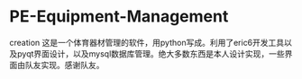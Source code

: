 # PE-Equipment-Management
creation
这是一个体育器材管理的软件，用python写成。利用了eric6开发工具以及pyqt界面设计，以及mysql数据库管理。绝大多数东西是本人设计实现，一些界面由队友实现。感谢队友。
